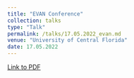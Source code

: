 ```yaml
---
title: "EVAN Conference"
collection: talks
type: "Talk"
permalink: /talks/17.05.2022_evan.md
venue: "University of Central Florida"
date: 17.05.2022
---
```


[Link to PDF](https://callumbarltrop.github.io/files/EVAN.pdf)
